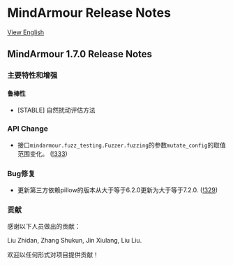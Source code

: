# MindArmour Release Notes

[View English](./RELEASE.md)

## MindArmour 1.7.0 Release Notes

### 主要特性和增强

#### 鲁棒性

* [STABLE] 自然扰动评估方法

### API Change

* 接口`mindarmour.fuzz_testing.Fuzzer.fuzzing`的参数`mutate_config`的取值范围变化。 ([!333](https://gitee.com/mindspore/mindarmour/pulls/333))

### Bug修复

* 更新第三方依赖pillow的版本从大于等于6.2.0更新为大于等于7.2.0. ([!329](https://gitee.com/mindspore/mindarmour/pulls/329))

### 贡献

感谢以下人员做出的贡献：

Liu Zhidan, Zhang Shukun, Jin Xiulang, Liu Liu.

欢迎以任何形式对项目提供贡献！
